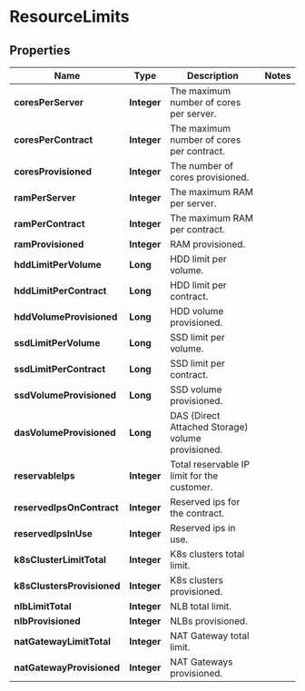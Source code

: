 

# ResourceLimits

## Properties

| Name | Type | Description | Notes |
| ------------ | ------------- | ------------- | ------------- |
| **coresPerServer** | **Integer** | The maximum number of cores per server. |  |
| **coresPerContract** | **Integer** | The maximum number of cores per contract. |  |
| **coresProvisioned** | **Integer** | The number of cores provisioned. |  |
| **ramPerServer** | **Integer** | The maximum RAM per server. |  |
| **ramPerContract** | **Integer** | The maximum RAM per contract. |  |
| **ramProvisioned** | **Integer** | RAM provisioned. |  |
| **hddLimitPerVolume** | **Long** | HDD limit per volume. |  |
| **hddLimitPerContract** | **Long** | HDD limit per contract. |  |
| **hddVolumeProvisioned** | **Long** | HDD volume provisioned. |  |
| **ssdLimitPerVolume** | **Long** | SSD limit per volume. |  |
| **ssdLimitPerContract** | **Long** | SSD limit per contract. |  |
| **ssdVolumeProvisioned** | **Long** | SSD volume provisioned. |  |
| **dasVolumeProvisioned** | **Long** | DAS (Direct Attached Storage) volume provisioned. |  |
| **reservableIps** | **Integer** | Total reservable IP limit for the customer. |  |
| **reservedIpsOnContract** | **Integer** | Reserved ips for the contract. |  |
| **reservedIpsInUse** | **Integer** | Reserved ips in use. |  |
| **k8sClusterLimitTotal** | **Integer** | K8s clusters total limit. |  |
| **k8sClustersProvisioned** | **Integer** | K8s clusters provisioned. |  |
| **nlbLimitTotal** | **Integer** | NLB total limit. |  |
| **nlbProvisioned** | **Integer** | NLBs provisioned. |  |
| **natGatewayLimitTotal** | **Integer** | NAT Gateway total limit. |  |
| **natGatewayProvisioned** | **Integer** | NAT Gateways provisioned. |  |


